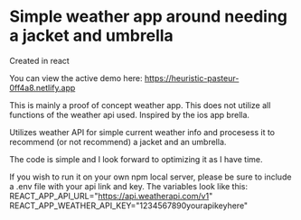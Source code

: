 # Simple weather app around needing a jacket and umbrella

Created in react

You can view the active demo here: https://heuristic-pasteur-0ff4a8.netlify.app

This is mainly a proof of concept weather app. This does not utilize all functions of the weather api used. Inspired by the ios app brella.

Utilizes weather API for simple current weather info and procesess it to recommend 
(or not recommend) a jacket and an umbrella.

The code is simple and I look forward to optimizing it as I have time. 

If you wish to run it on your own npm local server, please be sure to include a .env file with your api link and key. The variables look like this:
REACT_APP_API_URL="https://api.weatherapi.com/v1"
REACT_APP_WEATHER_API_KEY="1234567890yourapikeyhere"
